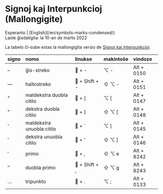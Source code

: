 Signoj kaj Interpunkcioj (Mallongigite)
=======================================

<div class="center">Esperanto | [English](/en/symbols-marks-condensed/)</div>
<div class="center">Laste ĝisdatigita: la 10-an de marto 2022</div>

La tabelo ĉi-sube estas la mallongigita versio de
[Signoj kaj Interpunkcioj](/eo/signoj-interpunkcioj/).

| signo | nomo                      | linukse        | makintoŝe     | vindoze    |
| :---- | :------------------------ | :------------- | :------------ | :--------- |
| –     | ĝis-streko                | 🐧 + -         | ⌥ -           | Alt + 0150 |
| —     | haltostreko               | 🐧 + Shift + - | ⇧ ⌥ -         | Alt + 0151 |
| “     | maldekstra duobla citilo  | 🐧 + [         | ⌥ [           | Alt + 0147 |
| ”     | dekstra duobla citilo     | 🐧 + ]         | ⇧ ⌥ [         | Alt + 0148 |
| ‘     | maldekstra unuobla citilo | 🐧 + `         | ⌥ ]           | Alt + 0145 |
| ’     | dekstra unuobla citilo    | 🐧 + '         | ⇧ ⌥ ]         | Alt + 0146 |
| ′     | primo                     | 🐧 + ,         | ⇧ ⌥ e         | Alt + 8242 |
| ″     | duobla primo              | 🐧 + Shift + , | ⇧ ⌥ g         | Alt + 8243 |
| …     | tripunkto                 | 🐧 + .         | ⌥ ;           | Alt + 0133 |
